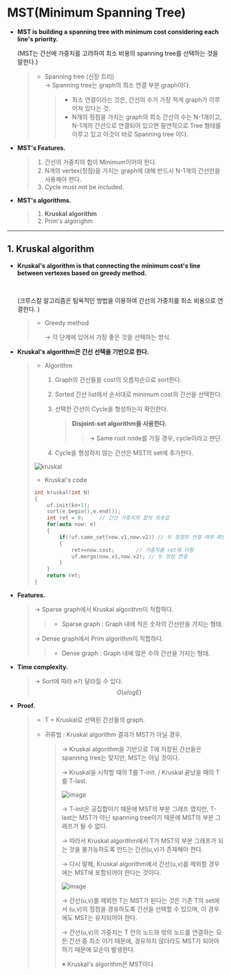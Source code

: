 # MST(Minimum Spanning Tree)

- **MST is building a spanning tree with minimum cost considering each line's priority.** 

  (MST는 간선에 가중치를 고려하여 최소 비용의 spanning tree를 선택하는 것을 말한다.)

  > - Spanning tree (신장 트리)
  >   <br>→ Spanning tree는 graph의 최소 연결 부분 graph이다.
  >
  >   > - 최소 연결이라는 것은, 간선의 수가 가장 적게 graph가 이루어져 있다는 것.
  >   > - N개의 정점을 가지는 graph의 최소 간선의 수는 N-1개이고, N-1개의 간선으로 연결되어 있으면 필연적으로 Tree 형태를 이루고 있고 이것이 바로 Spanning tree 이다.
  
- **MST's Features.**

  > 1. 간선의 가중치의 합이 Minimum이어야 한다.
  > 2. N개의 vertex(정점)을 가지는 graph에 대해 반드시 N-1개의 간선만을 사용해야 한다.
  > 3. Cycle must not be included.

- **MST's algorithms.**

  > 1. **Kruskal algorithm**
  > 2. Prim's algorighm

------

## 1. Kruskal algorithm

- **Kruskal's algorithm is that connecting the minimum cost's line between vertexes based on greedy method.**

  <br>

  (크루스칼 알고리즘은 탐욕적인 방법을 이용하여 간선의 가중치를 최소 비용으로 연결한다. )

  > * Greedy method
  >
  >   → 각 단계에 있어서 가장 좋은 것을 선택하는 방식.

- **Kruskal's algorithm은 간선 선택을 기반으로 한다.**

  > - Algorithm
  >
  >   1. Graph의 간선들을 cost의 오름차순으로 sort한다.
  >
  >   2. Sorted 간선 list에서 순서대로 minimum cost의 간선을 선택한다.
  >
  >   3. 선택한 간선이 Cycle을 형성하는지 확인한다.
  >
  >      > **Disjoint-set algorithm을 사용한다.**
  >      >
  >      > > → Same root node를 가질 경우, cycle이라고 판단.
  >
  >   4. Cycle을 형성하지 않는 간선은 MST의 set에 추가한다.
  >
  > ![kruskal](https://user-images.githubusercontent.com/23169707/52745869-06aacc00-2f95-11e9-8869-7bdb21f19361.png)
  >
  >
  >
  > - Kruskal's code
  >
  > ```c++
  > int kruskal(int N)
  > {
  >     uf.init(kn+1);
  >     sort(e.begin(),e.end());
  >     int ret = 0;     // 간선 가중치의 합의 최솟값
  >     for(auto now: e)
  >     {
  >         if(!uf.same_set(now.v1,now.v2))	// 두 정점의 연결 여부 확인
  >         { 
  >             ret+=now.cost;       // 가중치를 ret에 더함
  >             uf.merge(now.v1,now.v2); // 두 정점 연결
  >         }
  >     }
  >     return ret;
  > }
  > ```

- **Features.**

  > → Sparse graph에서 Kruskal algorithm이 적합하다.
  >
  > > * Sparse graph : Graph 내에 적은 숫자의 간선만을 가지는 형태.
  >
  > → Dense graph에서 Prim algorithm이 적합하다.
  >
  > > * Dense graph : Graph 내에 많은 수의 간선을 가지는 형태.

- **Time complexity.**

  > → Sort에 따라 e가 달라질 수 있다.
  > $$
  > O(e logE)
  > $$
  >

- **Proof.**

  > - T = Kruskal로 선택된 간선들의 graph.
  >
  > - 귀류법 : Kruskal algorithm 결과가 MST가 아닐 경우.
  >
  >   > → Kruskal algorithm을 기반으로 T에 저장된 간선들은 spanning tree는 맞지만, MST는 아닐 것이다.
  >   >
  >   > → Kruskal을 시작할 때의 T를 T-init. / Kruskal 끝났을 때의 T를 T-last.
  >   >
  >   > ![image](https://user-images.githubusercontent.com/23169707/52042011-e38e1000-24f0-11e9-947f-832ca7ff3eaa.png)
  >   >
  >   > → T-init은 공집합이기 때문에 MST의 부분 그래프 였지만, T-last는 MST가 아닌 spanning tree이기 때문에 MST의 부분 그래프가 될 수 없다.
  >   >
  >   > → 따라서 Kruskal algorithm에서 T가 MST의 부분 그래프가 되는 것을 불가능하도록 만드는 간선(u,v)가 존재해야 한다.
  >   >
  >   > → 다시 말해, Kruskal algorithm에서 간선(u,v)를 제외할 경우에는 MST에 포함되어야 한다는 것이다.
  >   >
  >   > ![image](https://user-images.githubusercontent.com/23169707/52042126-38318b00-24f1-11e9-8b70-0e723b69ccfd.png)
  >   >
  >   > → 간선(u,v)를 제외한 T는 MST가 된다는 것은 기존 T의 set에서 (u,v)의 정점을 경유하도록 간선을 선택할 수 있으며, 이 경우에도 MST는 유지되어야 한다.
  >   >
  >   > → 간선(u,v)의 가중치는 T 안의 노드와 밖의 노드를 연결하는 모든 간선 중 최소 이기 때문에, 경유하지 않더라도 MST가 되어야 하기 때문에 모순이 발생한다.
  >   >
  >   > ※ Kruskal's algorithm은 MST이다.
